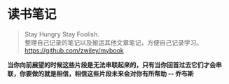 # 读书笔记

> Stay Hungry Stay Foolish.<br>
> 整理自己记录的笔记以及搬运其他文章笔记，方便自己记录学习。
> https://github.com/zwiley/mybook

**当你向前展望的时候这些片段是无法串联起来的，只有当你回首过去它们才会串联，你要做的就是相信，相信这些片段未来会对你有所帮助 -- 乔布斯**
